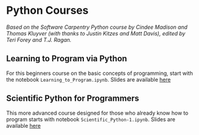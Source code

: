 # Python Courses
*Based on the Software Carpentry Python course by Cindee Madison and Thomas Kluyver (with thanks to Justin Kitzes and Matt Davis), edited by Teri Forey and T.J. Ragan.*

## Learning to Program via Python
For this beginners course on the basic concepts of programming, start with the notebook `Learning_to_Program.ipynb`.
Slides are available [here](https://docs.google.com/presentation/d/1JhIa02N_VsPZYEeubQy65OirACKXfQ5kJzWo-Sa7YgM/edit?usp=sharing)

## Scientific Python for Programmers
This more advanced course designed for those who already know how to program starts with notebook `Scientific_Python-1.ipynb`.
Slides are available [here](https://docs.google.com/presentation/d/1ts4tmB94niBYX0xKdxoNpsbaErdI88ZA9qp4aVQqhlE/edit?usp=sharing)
